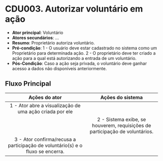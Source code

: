 # CDU003. Autorizar voluntário em ação

- **Ator principal**: Voluntário
- **Atores secundários**: ...
- **Resumo**: Proprietário autoriza voluntário.
- **Pré-condição**: 1 - O usuário deve estar cadastrado no sistema como um Proprietário para determinada ação. 2 - O proprietário deve ter criado a ação para a qual está autorizando a entrada de um voluntário.
- **Pós-Condição**: Caso a ação seja privada, o voluntário deve ganhar acesso a dados não disponíveis anteriormente.

## Fluxo Principal

| Ações do ator | Ações do sistema |
| :-----------------: | :-----------------: |
| 1 - Ator abre a visualização de uma ação criada por ele | |  
|  | 2 - Sistema exibe, se houverem, requisições de participação de voluntários. |
| 3 - Ator confirma/recusa a participação de voluntário(s) e o fluxo se encerra. | |

